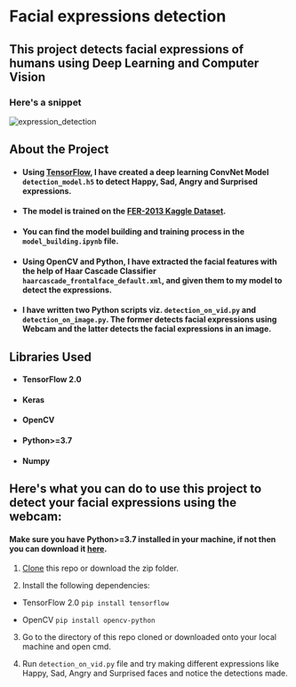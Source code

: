 # Facial expressions detection
## This project detects facial expressions of humans using Deep Learning and Computer Vision

### Here's a snippet

![expression_detection](https://user-images.githubusercontent.com/61016383/94587769-afa85680-02a0-11eb-897f-ffe8d88becbe.gif)

## About the Project
  
  - #### Using [TensorFlow](https://www.tensorflow.org/), I have created a deep learning ConvNet Model `detection_model.h5` to detect Happy, Sad, Angry and Surprised expressions.
  
  
  - #### The model is trained on the [FER-2013 Kaggle Dataset](https://www.kaggle.com/msambare/fer2013).
  
  
  - #### You can find the model building and training process in the `model_building.ipynb` file.
  
  
  - #### Using OpenCV and Python, I have extracted the facial features with the help of Haar Cascade Classifier `haarcascade_frontalface_default.xml`, and given them to my model to detect the expressions.
  
  
  - #### I have written two Python scripts viz. `detection_on_vid.py` and `detection_on_image.py`. The former detects facial expressions using Webcam and the latter detects the    facial expressions in an image. 
  
  
## Libraries Used

  - #### TensorFlow 2.0
  
  - #### Keras
  
  - #### OpenCV
  
  - #### Python>=3.7
  
  - #### Numpy
  
  
## Here's what you can do to use this project to detect your facial expressions using the webcam:
#### Make sure you have Python>=3.7 installed in your machine, if not then you can download it [here](https://www.python.org/).

  1. [Clone](https://docs.github.com/en/github/creating-cloning-and-archiving-repositories/cloning-a-repository) this repo or download the zip folder.
  
  2. Install the following dependencies:
    
   - TensorFlow 2.0 `pip install tensorflow`
     
   - OpenCV `pip install opencv-python`
    
  3. Go to the directory of this repo cloned or downloaded onto your local machine and open cmd.
  
  4. Run `detection_on_vid.py` file and try making different expressions like Happy, Sad, Angry and Surprised faces and notice the detections made. 

